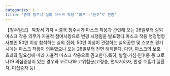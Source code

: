 ```yaml
---
categories: i
title: "충북 청주시 실외 마스크 착용 ‘의무’→‘권고’로 전환"
---
```

【청주일보】 박창서 기자 = 충북 청주시가 마스크 착용과 관련해 오는 26일부터 실외 마스크 착용 의무가 자율적 참여사항으로 변경 시행됨을 발표했다.마스크 착용 행정명령 사항인 50인 이상 참석하는 실외 집회, 50인 이상이 관람하는 실외공연 및 스포츠 경기 시에는 마스크 착용이 의무였으나 오는 26일부터 전면 해제한다. 다만, 마스크의 보호 효과와 필요성에 따라 자율적 마스크 착용으로 권고한다.특히, 발열·기침·인후통 등 코로나19 의심증상이 있는 경우와 코로나19 고위험군(고령층, 면역저하자, 만성 호흡기 질환자, 미접종자 등)